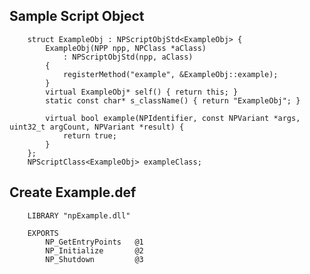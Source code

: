 
## Sample Script Object

        struct ExampleObj : NPScriptObjStd<ExampleObj> {
            ExampleObj(NPP npp, NPClass *aClass)
                : NPScriptObjStd(npp, aClass)
            {
                registerMethod("example", &ExampleObj::example);
            }
            virtual ExampleObj* self() { return this; }
            static const char* s_className() { return "ExampleObj"; }

            virtual bool example(NPIdentifier, const NPVariant *args, uint32_t argCount, NPVariant *result) {
                return true;
            }
        };
        NPScriptClass<ExampleObj> exampleClass;


## Create Example.def

        LIBRARY "npExample.dll"

        EXPORTS
            NP_GetEntryPoints   @1
            NP_Initialize       @2
            NP_Shutdown         @3
        
